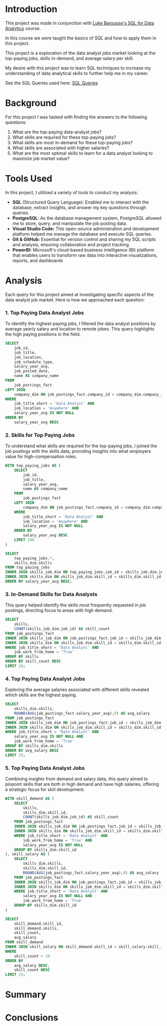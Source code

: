# Introduction
This project was made in conjunction with [Luke Barousse's SQL for Data Analytics](https://www.lukebarousse.com) course.

In this course we were taught the basics of SQL and how to apply them in this project.

This project is a exploration of the data analyst jobs market looking at the top-paying jobs, skills in-demand, and average salary per skill.

My desire with this project was to learn SQL techniques to increase my understanding of  data analytical skills to further help me in my career.

See the SQL Queries used here: [SQL Queries](/project_sql/)

# Background


For this project I was tasked with finding the answers to the following questions:
1) What are the top-paying data-analyst jobs?
2) What skills are required for these top-paying jobs?
3) What skills are most in-demand for these top-paying jobs?
4) What skills are associated with higher salaries?
5) What are the most optimal skills to learn for a data analyst looking to maximize job market value?


# Tools Used
In this project, I utilized a variety of tools to conduct my analysis:

- **SQL** (Structured Query Language): Enabled me to interact with the database, extract insights, and answer my key questions through queries.
- **PostgreSQL**: As the database management system, PostgreSQL allowed me to store, query, and manipulate the job posting data.
- **Visual Studio Code:** This open-source administration and development platform helped me manage the database and execute SQL queries.
- **Git & GitHub:** Essential for version control and sharing my SQL scripts and analysis, ensuring collaboration and project tracking.
- **PowerBI:** Microsoft's cloud-based business intelligence (BI) platform that enables users to transform raw data into interactive visualizations, reports, and dashboards

# Analysis
Each query for this project aimed at investigating specific aspects of the data analyst job market. Here is how we approached each question:

### 1. Top Paying Data Analyst Jobs
To identify the highest-paying jobs, I filtered the data analyst positions by average yearly salary and location to remote jobes. This query highlights the high paying positions in the field.

```sql
SELECT 
    job_id,
    job_title,
    job_location,
    job_schedule_type,
    salary_year_avg,
    job_posted_date,
    name AS company_name
FROM
    job_postings_fact
LEFT JOIN
    company_dim ON job_postings_fact.company_id = company_dim.company_id
WHERE
    job_title_short = 'Data Analyst' AND
    job_location = 'Anywhere' AND
    salary_year_avg IS NOT NULL
ORDER BY
    salary_year_avg DESC
```

### 2. Skills for Top Paying Jobs

To understand what skills are required for the top-paying jobs, I joined the job postings with the skills data, providing insights into what employers value for high-compensation roles.

```sql
WITH top_paying_jobs AS (
    SELECT 
        job_id,
        job_title,
        salary_year_avg,
        name AS company_name
    FROM
        job_postings_fact
    LEFT JOIN
        company_dim ON job_postings_fact.company_id = company_dim.company_id
    WHERE
        job_title_short = 'Data Analyst' AND
        job_location = 'Anywhere' AND
        salary_year_avg IS NOT NULL
    ORDER BY
        salary_year_avg DESC
    LIMIT 100
)

SELECT
    top_paying_jobs.*,
    skills_dim.skills
FROM top_paying_jobs
INNER JOIN skills_job_dim ON top_paying_jobs.job_id = skills_job_dim.job_id
INNER JOIN skills_dim ON skills_job_dim.skill_id = skills_dim.skill_id
ORDER BY salary_year_avg DESC;
```

### 3. In-Demand Skills for Data Analysts

This query helped identify the skills most frequently requested in job postings, directing focus to areas with high demand.

```sql
SELECT 
    skills,
    COUNT(skills_job_dim.job_id) AS skill_count
FROM job_postings_fact
INNER JOIN skills_job_dim ON job_postings_fact.job_id = skills_job_dim.job_id
INNER JOIN skills_dim ON skills_job_dim.skill_id = skills_dim.skill_id
WHERE job_title_short = 'Data Analyst' AND
    job_work_from_home = 'True'
GROUP BY skills
ORDER BY skill_count DESC
LIMIT 10;
```

### 4. Top Paying Data Analyst Jobs
Exploring the average salaries associated with different skills revealed which skills are the highest paying.

```SQL
SELECT 
    skills_dim.skills,
    ROUND(AVG(job_postings_fact.salary_year_avg),0) AS avg_salary
FROM job_postings_fact
INNER JOIN skills_job_dim ON job_postings_fact.job_id = skills_job_dim.job_id
INNER JOIN skills_dim ON skills_job_dim.skill_id = skills_dim.skill_id
WHERE job_title_short = 'Data Analyst' AND
    salary_year_avg IS NOT NULL AND
    job_work_from_home = 'True'
GROUP BY skills_dim.skills
ORDER BY avg_salary DESC
LIMIT 25;
```
### 5. Top Paying Data Analyst Jobs
Combining insights from demand and salary data, this query aimed to pinpoint skills that are both in high demand and have high salaries, offering a strategic focus for skill development.

```SQL
WITH skill_demand AS (
    SELECT 
        skills,
        skills_dim.skill_id,
        COUNT(skills_job_dim.job_id) AS skill_count
    FROM job_postings_fact
    INNER JOIN skills_job_dim ON job_postings_fact.job_id = skills_job_dim.job_id
    INNER JOIN skills_dim ON skills_job_dim.skill_id = skills_dim.skill_id
    WHERE job_title_short = 'Data Analyst' AND
        job_work_from_home = 'True' AND
        salary_year_avg IS NOT NULL
    GROUP BY skills_dim.skill_id
), skill_salary AS (
    SELECT 
        skills_dim.skills,
        skills_dim.skill_id,
        ROUND(AVG(job_postings_fact.salary_year_avg),0) AS avg_salary
    FROM job_postings_fact
    INNER JOIN skills_job_dim ON job_postings_fact.job_id = skills_job_dim.job_id
    INNER JOIN skills_dim ON skills_job_dim.skill_id = skills_dim.skill_id
    WHERE job_title_short = 'Data Analyst' AND
        salary_year_avg IS NOT NULL AND
        job_work_from_home = 'True'
    GROUP BY skills_dim.skill_id
)

SELECT
    skill_demand.skill_id,
    skill_demand.skills,
    skill_count,
    avg_salary
FROM skill_demand
INNER JOIN skill_salary ON skill_demand.skill_id = skill_salary.skill_id
WHERE
    skill_count > 10
ORDER BY
    avg_salary DESC,
    skill_count DESC
LIMIT 25;
```
# Summary
# Conclusions